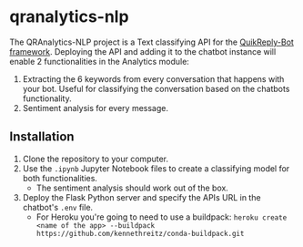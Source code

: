 # qranalytics-nlp
The QRAnalytics-NLP project is a Text classifying API for the [QuikReply-Bot framework](https://github.com/andrewszucs/quikreply-bot). Deploying the API and adding it to the chatbot instance will enable 2 functionalities in the Analytics module:
1. Extracting the 6 keywords from every conversation that happens with your bot. Useful for classifying the conversation based on the chatbots functionality.
2. Sentiment analysis for every message.

## Installation
1. Clone the repository to your computer.
2. Use the ```.ipynb``` Jupyter Notebook files to create a classifying model for both functionalities.
   - The sentiment analysis should work out of the box.
3. Deploy the Flask Python server and specify the APIs URL in the chatbot's ```.env``` file.
   - For Heroku you're going to need to use a buildpack:
   ```heroku create <name of the app> --buildpack https://github.com/kennethreitz/conda-buildpack.git```